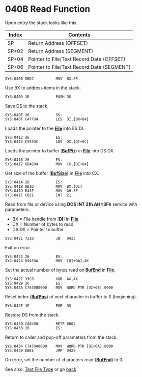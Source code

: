 # 040B Read Function

Upon entry the stack looks like this:

|Index|Contents                                  |
|-----|------------------------------------------|
|SP   |Return Address (OFFSET)                   |
|SP+02|Return Address (SEGMENT)                  |
|SP+04|Pointer to File/Text Record Data (OFFSET) |
|SP+06|Pointer to File/Text Record Data (SEGMENT)|

```
SYS:040B 8BDC          MOV	BX,SP
```

Use BX to address items in the stack.

```
SYS:040D 1E            PUSH	DS
```

Save DS to the stack.

```
SYS:040E 36            SS:
SYS:040F C47F04        LES	DI,[BX+04]
```

Loads the pointer to the **[File](TEXT-FILE-TYPE.md)** into ES:DI.

```
SYS:0412 26            ES:
SYS:0413 C5550C        LDS	DX,[DI+0C]
```

Loads the pointer to buffer (**[BufPtr](TEXT-FILE-TYPE.md)**) in **[File](TEXT-FILE-TYPE.md)** into DS:DX.

```
SYS:0416 26            ES:
SYS:0417 8B4D04        MOV	CX,[DI+04]
```

Get size of the buffer (**[BufSize](TEXT-FILE-TYPE.md)**) in **[File](TEXT-FILE-TYPE.md)** into CX.

```
SYS:041A 26            ES:
SYS:041B 8B1D          MOV	BX,[DI]
SYS:041D B43F          MOV	AH,3F
SYS:041F CD21          INT	21
```

Read from file or device using **DOS INT 21h AH=3Fh** service with parameters:
- BX = File handle from [**DI**] in **[File](TEXT-FILE-TYPE.md)**.
- CX = Number of bytes to read
- DS:DX = Pointer to buffer

```
SYS:0421 7210          JB	0433
```

Exit on error.

```
SYS:0423 26            ES:
SYS:0424 89450A        MOV	[DI+0A],AX
```

Set the actual number of bytes read on  **[BufEnd](TEXT-FILE-TYPE.md)** in **[File](TEXT-FILE-TYPE.md)**.

```
SYS:0427 33C0          XOR	AX,AX
SYS:0429 26            ES:
SYS:042A C745080000    MOV	WORD PTR [DI+08],0000
```

Reset index (**[BufPos](TEXT-FILE-TYPE.md)**) of next character in buffer to 0 (beginning).

```
SYS:042F 1F            POP	DS
```

Restore DS from the stack.

```
SYS:0430 CA0400        RETF	0004
SYS:0433 26            ES:
```

Return to caller and pop-off parameters from the stack.

```
SYS:0434 C7450A0000    MOV	WORD PTR [DI+0A],0000
SYS:0439 EBEE          JMP	0429
```

On error, set the number of characters read (**[BufEnd](TEXT-FILE-TYPE.md)**) to 0.

See also: [Text File Type](TEXT-FILE-TYPE.md) or go [back](../README.md)